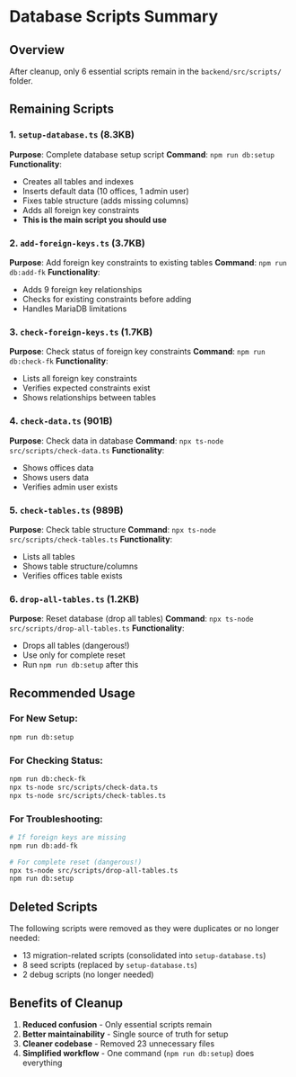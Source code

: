 # Database Scripts Summary

## Overview
After cleanup, only 6 essential scripts remain in the `backend/src/scripts/` folder.

## Remaining Scripts

### 1. `setup-database.ts` (8.3KB)
**Purpose**: Complete database setup script
**Command**: `npm run db:setup`
**Functionality**:
- Creates all tables and indexes
- Inserts default data (10 offices, 1 admin user)
- Fixes table structure (adds missing columns)
- Adds all foreign key constraints
- **This is the main script you should use**

### 2. `add-foreign-keys.ts` (3.7KB)
**Purpose**: Add foreign key constraints to existing tables
**Command**: `npm run db:add-fk`
**Functionality**:
- Adds 9 foreign key relationships
- Checks for existing constraints before adding
- Handles MariaDB limitations

### 3. `check-foreign-keys.ts` (1.7KB)
**Purpose**: Check status of foreign key constraints
**Command**: `npm run db:check-fk`
**Functionality**:
- Lists all foreign key constraints
- Verifies expected constraints exist
- Shows relationships between tables

### 4. `check-data.ts` (901B)
**Purpose**: Check data in database
**Command**: `npx ts-node src/scripts/check-data.ts`
**Functionality**:
- Shows offices data
- Shows users data
- Verifies admin user exists

### 5. `check-tables.ts` (989B)
**Purpose**: Check table structure
**Command**: `npx ts-node src/scripts/check-tables.ts`
**Functionality**:
- Lists all tables
- Shows table structure/columns
- Verifies offices table exists

### 6. `drop-all-tables.ts` (1.2KB)
**Purpose**: Reset database (drop all tables)
**Command**: `npx ts-node src/scripts/drop-all-tables.ts`
**Functionality**:
- Drops all tables (dangerous!)
- Use only for complete reset
- Run `npm run db:setup` after this

## Recommended Usage

### For New Setup:
```bash
npm run db:setup
```

### For Checking Status:
```bash
npm run db:check-fk
npx ts-node src/scripts/check-data.ts
npx ts-node src/scripts/check-tables.ts
```

### For Troubleshooting:
```bash
# If foreign keys are missing
npm run db:add-fk

# For complete reset (dangerous!)
npx ts-node src/scripts/drop-all-tables.ts
npm run db:setup
```

## Deleted Scripts
The following scripts were removed as they were duplicates or no longer needed:
- 13 migration-related scripts (consolidated into `setup-database.ts`)
- 8 seed scripts (replaced by `setup-database.ts`)
- 2 debug scripts (no longer needed)

## Benefits of Cleanup
1. **Reduced confusion** - Only essential scripts remain
2. **Better maintainability** - Single source of truth for setup
3. **Cleaner codebase** - Removed 23 unnecessary files
4. **Simplified workflow** - One command (`npm run db:setup`) does everything

